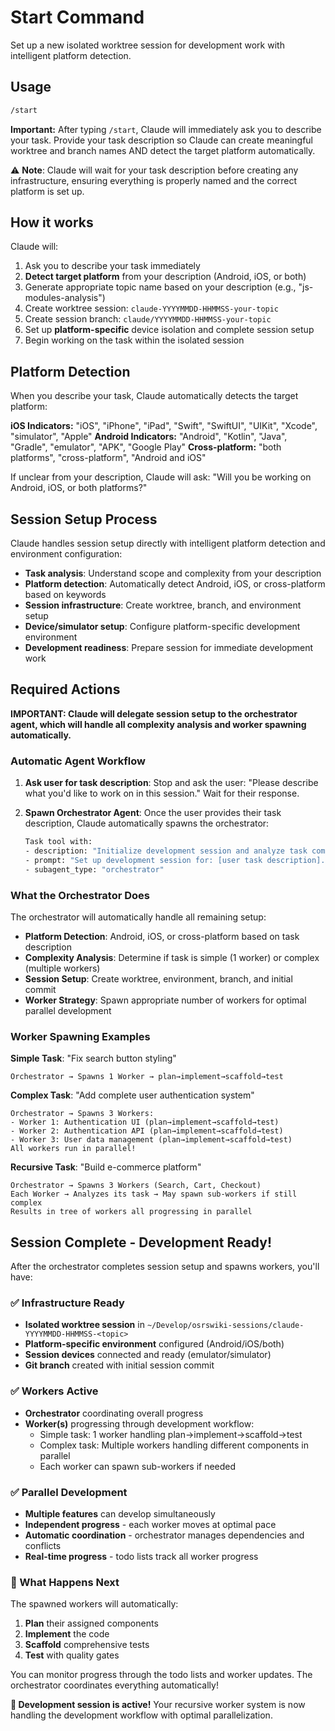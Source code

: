 # Start Command

Set up a new isolated worktree session for development work with intelligent platform detection.

## Usage
```bash
/start
```

**Important:**
After typing `/start`, Claude will immediately ask you to describe your task.
Provide your task description so Claude can create meaningful worktree and branch names AND detect the target platform automatically.

⚠️ **Note**: Claude will wait for your task description before creating any infrastructure, ensuring everything is properly named and the correct platform is set up.

## How it works
Claude will:
1. Ask you to describe your task immediately
2. **Detect target platform** from your description (Android, iOS, or both)
3. Generate appropriate topic name based on your description (e.g., "js-modules-analysis")
4. Create worktree session: `claude-YYYYMMDD-HHMMSS-your-topic`
5. Create session branch: `claude/YYYYMMDD-HHMMSS-your-topic`
6. Set up **platform-specific** device isolation and complete session setup
7. Begin working on the task within the isolated session

## Platform Detection

When you describe your task, Claude automatically detects the target platform:

**iOS Indicators:** "iOS", "iPhone", "iPad", "Swift", "SwiftUI", "UIKit", "Xcode", "simulator", "Apple"
**Android Indicators:** "Android", "Kotlin", "Java", "Gradle", "emulator", "APK", "Google Play"
**Cross-platform:** "both platforms", "cross-platform", "Android and iOS"

If unclear from your description, Claude will ask: "Will you be working on Android, iOS, or both platforms?"

## Session Setup Process

Claude handles session setup directly with intelligent platform detection and environment configuration:

- **Task analysis**: Understand scope and complexity from your description
- **Platform detection**: Automatically detect Android, iOS, or cross-platform based on keywords
- **Session infrastructure**: Create worktree, branch, and environment setup
- **Device/simulator setup**: Configure platform-specific development environment
- **Development readiness**: Prepare session for immediate development work

## Required Actions

**IMPORTANT: Claude will delegate session setup to the orchestrator agent, which will handle all complexity analysis and worker spawning automatically.**

### Automatic Agent Workflow

1. **Ask user for task description**:
   Stop and ask the user: "Please describe what you'd like to work on in this session."
   Wait for their response.

2. **Spawn Orchestrator Agent**:
   Once the user provides their task description, Claude automatically spawns the orchestrator:
   ```bash
   Task tool with:
   - description: "Initialize development session and analyze task complexity"
   - prompt: "Set up development session for: [user task description]. Analyze complexity, detect platform, set up session infrastructure, and spawn appropriate workers (single worker for simple tasks, multiple workers for complex tasks with parallel development)."
   - subagent_type: "orchestrator"
   ```

### What the Orchestrator Does

The orchestrator will automatically handle all remaining setup:
- **Platform Detection**: Android, iOS, or cross-platform based on task description
- **Complexity Analysis**: Determine if task is simple (1 worker) or complex (multiple workers)
- **Session Setup**: Create worktree, environment, branch, and initial commit
- **Worker Strategy**: Spawn appropriate number of workers for optimal parallel development

### Worker Spawning Examples

**Simple Task**: "Fix search button styling"
```
Orchestrator → Spawns 1 Worker → plan→implement→scaffold→test
```

**Complex Task**: "Add complete user authentication system"
```
Orchestrator → Spawns 3 Workers:
- Worker 1: Authentication UI (plan→implement→scaffold→test)
- Worker 2: Authentication API (plan→implement→scaffold→test)  
- Worker 3: User data management (plan→implement→scaffold→test)
All workers run in parallel!
```

**Recursive Task**: "Build e-commerce platform"
```
Orchestrator → Spawns 3 Workers (Search, Cart, Checkout)
Each Worker → Analyzes its task → May spawn sub-workers if still complex
Results in tree of workers all progressing in parallel
```

## Session Complete - Development Ready!

After the orchestrator completes session setup and spawns workers, you'll have:

### ✅ Infrastructure Ready
- **Isolated worktree session** in `~/Develop/osrswiki-sessions/claude-YYYYMMDD-HHMMSS-<topic>`
- **Platform-specific environment** configured (Android/iOS/both)
- **Session devices** connected and ready (emulator/simulator)
- **Git branch** created with initial session commit

### ✅ Workers Active
- **Orchestrator** coordinating overall progress
- **Worker(s)** progressing through development workflow:
  - Simple task: 1 worker handling plan→implement→scaffold→test
  - Complex task: Multiple workers handling different components in parallel
  - Each worker can spawn sub-workers if needed

### ✅ Parallel Development
- **Multiple features** can develop simultaneously
- **Independent progress** - each worker moves at optimal pace
- **Automatic coordination** - orchestrator manages dependencies and conflicts
- **Real-time progress** - todo lists track all worker progress

### 🎯 What Happens Next

The spawned workers will automatically:
1. **Plan** their assigned components
2. **Implement** the code
3. **Scaffold** comprehensive tests
4. **Test** with quality gates

You can monitor progress through the todo lists and worker updates. The orchestrator coordinates everything automatically!

**🚀 Development session is active!** Your recursive worker system is now handling the development workflow with optimal parallelization.